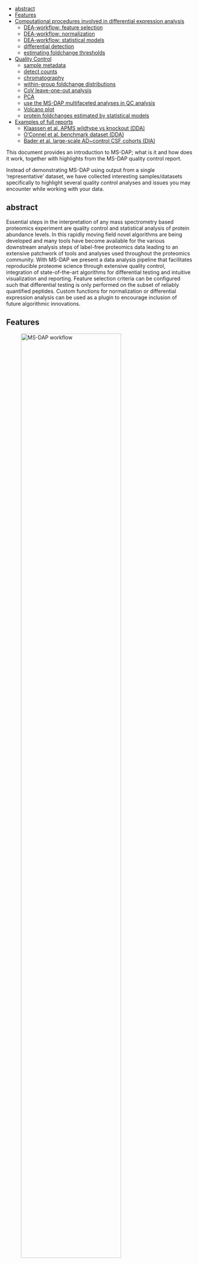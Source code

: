 
-   <a href="#abstract" id="toc-abstract">abstract</a>
-   <a href="#features" id="toc-features">Features</a>
-   <a
    href="#computational-procedures-involved-in-differential-expression-analysis"
    id="toc-computational-procedures-involved-in-differential-expression-analysis">Computational
    procedures involved in differential expression analysis</a>
    -   <a href="#dea-workflow-feature-selection"
        id="toc-dea-workflow-feature-selection">DEA-workflow: feature
        selection</a>
    -   <a href="#dea-workflow-normalization"
        id="toc-dea-workflow-normalization">DEA-workflow: normalization</a>
    -   <a href="#dea-workflow-statistical-models"
        id="toc-dea-workflow-statistical-models">DEA-workflow: statistical
        models</a>
    -   <a href="#differential-detection"
        id="toc-differential-detection">differential detection</a>
    -   <a href="#estimating-foldchange-thresholds"
        id="toc-estimating-foldchange-thresholds">estimating foldchange
        thresholds</a>
-   <a href="#quality-control" id="toc-quality-control">Quality Control</a>
    -   <a href="#sample-metadata" id="toc-sample-metadata">sample metadata</a>
    -   <a href="#detect-counts" id="toc-detect-counts">detect counts</a>
    -   <a href="#chromatography" id="toc-chromatography">chromatography</a>
    -   <a href="#within-group-foldchange-distributions"
        id="toc-within-group-foldchange-distributions">within-group foldchange
        distributions</a>
    -   <a href="#cov-leave-one-out-analysis"
        id="toc-cov-leave-one-out-analysis">CoV leave-one-out analysis</a>
    -   <a href="#pca" id="toc-pca">PCA</a>
    -   <a href="#use-the-ms-dap-multifaceted-analyses-in-qc-analysis"
        id="toc-use-the-ms-dap-multifaceted-analyses-in-qc-analysis">use the
        MS-DAP multifaceted analyses in QC analysis</a>
    -   <a href="#volcano-plot" id="toc-volcano-plot">Volcano plot</a>
    -   <a href="#protein-foldchanges-estimated-by-statistical-models"
        id="toc-protein-foldchanges-estimated-by-statistical-models">protein
        foldchanges estimated by statistical models</a>
-   <a href="#examples-of-full-reports"
    id="toc-examples-of-full-reports">Examples of full reports</a>
    -   <a href="#klaassen-et-al-apms-wildtype-vs-knockout-dda"
        id="toc-klaassen-et-al-apms-wildtype-vs-knockout-dda">Klaassen et
        al. APMS wildtype vs knockout (DDA)</a>
    -   <a href="#oconnel-et-al-benchmark-dataset-dda"
        id="toc-oconnel-et-al-benchmark-dataset-dda">O’Connel et al. benchmark
        dataset (DDA)</a>
    -   <a href="#bader-et-al-large-scale-adcontrol-csf-cohorts-dia"
        id="toc-bader-et-al-large-scale-adcontrol-csf-cohorts-dia">Bader et
        al. large-scale AD~control CSF cohorts (DIA)</a>

This document provides an introduction to MS-DAP; what is it and how
does it work, together with highlights from the MS-DAP quality control
report.

Instead of demonstrating MS-DAP using output from a single
‘representative’ dataset, we have collected interesting samples/datasets
specifically to highlight several quality control analyses and issues
you may encounter while working with your data.

## abstract

Essential steps in the interpretation of any mass spectrometry based
proteomics experiment are quality control and statistical analysis of
protein abundance levels. In this rapidly moving field novel algorithms
are being developed and many tools have become available for the various
downstream analysis steps of label-free proteomics data leading to an
extensive patchwork of tools and analyses used throughout the proteomics
community. With MS-DAP we present a data analysis pipeline that
facilitates reproducible proteome science through extensive quality
control, integration of state-of-the-art algorithms for differential
testing and intuitive visualization and reporting. Feature selection
criteria can be configured such that differential testing is only
performed on the subset of reliably quantified peptides. Custom
functions for normalization or differential expression analysis can be
used as a plugin to encourage inclusion of future algorithmic
innovations.

## Features

<figure>
<img src="images/msdap-overview.png" style="width:80.0%"
alt="MS-DAP workflow" />
<figcaption aria-hidden="true">MS-DAP workflow</figcaption>
</figure>

MS-DAP, Mass Spectrometry Downstream Analysis Pipeline:

-   Analysis independent of RAW data processing software
-   Wide selection of normalization algorithms and statistical models
-   Plugin architecture to support future algorithms
-   Standardized workflow, regardless of configured feature selection
    and data processing algorithms
-   Extensive data visualization, including both popular/common plots
    and novelties introduced by MS-DAP, covering many quality control
    aspects
-   The report is a single PDF, making your results easy to share online
-   The publication-grade figures are stored as vector graphics, so
    simply open the report PDF in Adobe Illustrator to include any of
    the MS-DAP visualizations as panels in your main figures
-   Available as a Docker container and R package

## Computational procedures involved in differential expression analysis

Various computational procedures can be selected in the Differential
Expression Analysis (DEA) (Flowchart). MS-DAP provides two distinct
peptide filtering strategies, dataset wide or separately for each
contrast, in a highly configurable framework that allows users to
configure feature selection, normalization and DEA algorithms of choice.

<figure>
<img src="images/DEA-workflow.png" style="width:50.0%"
alt="DEA-workflow" />
<figcaption aria-hidden="true">DEA-workflow</figcaption>
</figure>

### DEA-workflow: feature selection

Feature selection is an important first step in which one decides on
which peptides represent reliable data that should be used in downstream
statistical analysis. The following criteria are available to determine
whether a peptide is ‘valid’ in a sample group:

-   identified in at least N samples
-   identified in at least x% of samples
-   quantified in at least N samples
-   quantified in at least x% of samples
-   topN peptides per protein; after above filters, rank peptides by the
    number of samples where detected and their overall CoV and keep the
    top N
-   the respective protein has at least N peptides that pass the above
    filters

‘identified’ refers to peptide *p* in sample *s* was identified through
MS/MS for DDA datasets, or identified with a confidence qvalue \<= 0.01
for DIA datasets. Quantified refers to datapoints either identified and
quantified or not identified but their abundance was inferred through
match-between-runs.

### DEA-workflow: normalization

A second important step is to choose the normalization procedure. There
are several normalization algorithms available in MS-DAP, below
documentation is also available at MS-DAP function
`msdap::normalization_algorithms()`:

-   median: scale each sample such that median abundance values are the
    same for all samples in the dataset.
-   loess: Loess normalization as implemented in the limma R package
    (<PMID:25605792>) [R
    package](https://bioconductor.org/packages/release/bioc/html/limma.html).
    code:
    `limma::normalizeCyclicLoess(log2_data, iterations = 10, method = "fast")`.
    Normalize the columns of a matrix, cyclicly applying loess
    normalization to normalize each columns against the average over all
    columns.
-   vsn: Variance Stabilizing Normalization (VSN) as implemented in the
    vsn R package (<PMID:12169536>) [R
    package](https://bioconductor.org/packages/release/bioc/html/vsn.html).
    code: `vsn::justvsn()`. From bioconductor: “The model incorporates
    data calibration step (a.k.a. normalization), a model for the
    dependence of the variance on the mean intensity and a variance
    stabilizing data transformation. Differences between transformed
    intensities are analogous to ‘normalized log-ratios’”.
-   rlr: Robust Linear Regression normalization, as implemented in the
    MSqRob package (<PMID:26566788>) [R
    package](https://github.com/statOmics/msqrob). For each sample s,
    perform a robust linear regression of all values (peptide
    intensities) against overall median values (e.g. median value of
    each peptide over all samples) to obtain the normalization factor
    for sample s.
-   msempire: log-foldchange mode normalization, as implemented in the
    msEmpiRe package (<PMID:31235637>) [R
    package](https://github.com/zimmerlab/MS-EmpiRe). Instead of
    computing all pairwise sample scaling factors (i.e. foldchange
    distributions between all pairs of samples within a sample group),
    MS-EmpiRe uses single linkage clustering to normalize to subsets of
    ‘most similar’ samples and iteratively expands until all
    within-group samples are covered.
-   vwmb: Variation Within, Mode Between (VWMB) normalization. In brief,
    this minimizes the median peptide variation within each sample
    group, then scales between all pairwise sample groups such that the
    log-foldchange mode is zero. The normalization algorithm consists of
    two consecutive steps:

1)  samples are scaled within each group such that the median of
    variation estimates for all rows is minimized
2)  summarize all samples per group by respective row mean values (from
    `row*sample` to a `row*group` matrix). Then rescale at the
    sample-group-level to minimize the mode log-foldchange between all
    groups See further MS-DAP function `normalize_vwmb`.

-   mwmb: Mode Within, Mode Between (MWMB) normalization. A variant of
    VWMB. Normalize (/scale) samples within each sample group such that
    their pairwise log-foldchange modes are zero, then scales between
    groups such that the log-foldchange mode is zero (i.e. the
    between-group part is the same as VWMB). If the dataset has
    (unknown) covariates and a sufficient number of replicates, this
    might be beneficial because covariate-specific effects are not
    averaged out as they might be with `VWMB`. See further MS-DAP
    function `normalize_vwmb`.
-   modebetween: only the “Mode Between” part of VWMB described earlier,
    does not affect scaling between (replicate) samples within the same
    sample group.
-   modebetween_protein (also referred to as “MBprot”, e.g. in the
    MS-DAP manuscript and some documentation): only the “Mode Between”
    part of VWMB described earlier, but the scaling factors are computed
    at protein-level !! When this normalization function is used, the
    `normalize_modebetween_protein` function will first rollup the
    peptide data matrix to protein-level, then compute
    between-sample-group scaling factors and finally apply those to the
    input peptide-level data matrix to compute the normalized peptide
    data.

Multiple normalization algorithms can be applied subsequentially in
MS-DAP, e.g. first apply “vsn” to normalize the dataset at peptide-level
and then apply the “modebetween_protein” algorithm to ensure the dataset
is well balanced when considering between-group foldchanges at the
protein level. Furthermore, users may provide their own normalization
function(s) as plugins to MS-DAP, see further this vignette;
[bioinformatics: plugin custom normalization or DEA](custom_norm_dea.md)

### DEA-workflow: statistical models

MS-DAP integrates several statistical models for Differential Expression
Analysis (DEA), which are applied to all user-defined contrasts (sets of
sample-groups to compare in A/B testing) and return (adjusted) p-values
and foldchanges for each protein in the dataset. Below documentation is
also available at MS-DAP function `msdap::dea_algorithms()`:

**ebayes**: wrapper for the eBayes function from the limma package
(<PMID:25605792>) [R
package](https://bioconductor.org/packages/release/bioc/html/limma.html).
The eBayes function applies moderated t-statistics to each row of a
given data matrix. It was originally developed for the analysis of
RNA-sequencing data but can also be applied to a proteomics
`protein*sample` data matrix. Doesn’t work on peptide-level data because
limma eBayes returns t-statistics per row in the input matrix, so using
peptide-level data would yield statistics per peptide and translating
those to protein-level statistics is not straight forward. Thus, with
MS-DAP we first perform peptide-to-protein rollup (e.g. using MaxLFQ
algorithm) and then apply the limma eBayes function to the protein-level
data matrix. This is in line with typical usage of moderated
t-statistics in proteomics (e.g. analogous to Perseus, where a moderated
t-test is applied to protein data matrix). This method will take
provided covariates into account (if any). Implemented in function;
`de_ebayes`

**deqms**: wrapper for the DEqMS package (<PMID:32205417>) [R
package](https://github.com/yafeng/DEqMS), which is a
proteomics-focussed extension of the limma eBayes approach that also
weighs the number of peptides observed per protein to adjust protein
statistics. MS-DAP will apply this function to the protein-level data
matrix. This method will take provided covariates into account (if any).
Implemented in function;

**msempire**: wrapper for the msEmpiRe package (<PMID:31235637>) [R
package](https://github.com/zimmerlab/MS-EmpiRe). This is a
peptide-level DEA algorithm. Note that this method cannot deal with
covariates! Implemented in function; `de_msempire`

**msqrob**: implementation of the MSqRob package, with minor tweak for
(situationally) faster computation (<PMID:26566788>) [R
package](https://github.com/statOmics/msqrob). This is a peptide-level
DEA algorithm. This method will take provided covariates into account
(if any). Implemented in function; `de_msqrobsum_msqrob`

**msqrobsum**: implementation of the MSqRob package (which also features
MSqRobSum), with minor tweak for (situationally) faster computation
(<PMID:32321741>) [R package](https://github.com/statOmics/msqrob). This
is a hybrid peptide&protein-level DEA algorithm that takes peptide-level
data as input; it first performs peptide-to-protein rollup, then applies
statistics to this protein-level data matrix. This method will take
provided covariates into account (if any). Implemented in function;
`de_msqrobsum_msqrob`

### differential detection

The differential detection function in MS-DAP computes a z-score for
each protein based on the total number of detected peptides per sample
group.

To easily prioritize proteins-of-interest, some which may not have
sufficient abundance values for differential expression analysis but
that do have many more detects in one sample group than the other, we
provide a simple score based on identification count data.

This is a simplified approach that is intended to rank proteins for
further qualitative analysis, be careful of over-interpretation and keep
differences in sample group size (#replicates) and the absolute amount
of peptides identified in a sample in mind !

Computational procedures for comparing sample groups *A* and *B*;

-   to account for sample loading etc., first scale the weight of all
    peptides per sample as; 1 / total number of detected peptides in
    sample *s*
-   *score_pA*: the score for protein *p* in sample group *A* is the sum
    of the weighted score of all peptides that belong to protein *p* in
    all samples (within group *A*)
-   ratio for protein *p* in *A vs B*: log2(*score_pB* + *minimum
    non-zero score in group B*) - log2(*score_pA* + *minimum non-zero
    score in group A*)
-   finally, we standardize all protein ratios by subtracting the
    overall mean value, then dividing by the standard deviation
-   proteins of interest, *candidates*, are defined as proteins with an
    absolute z-score of at least 2 AND at least a count difference
    between groups *A* and *B* of *group size* \* 0.75 (the latter
    guards against proteins with 0 detect in one group and 1 peptide in
    1 sample in the other)

### estimating foldchange thresholds

In Differential Expression Analysis (DEA), one can optionally provide a
log2 foldchange threshold as an additional criterion (besides p-values)
for proteins to be considered statistically significant. Instead of
choosing an arbitrary threshold value, MS-DAP can estimate an
appropriate value from your data by bootstrapping analyses that permute
sample-to-condition assignments.

Permutations of sample labels within a sample group are disregarded as
these have no effect on the between-group foldchange, only unique
combinations of swapping *k* samples (where *k* is 50% of replicates
within a group) between conditions *A* and *B* are considered. From the
distribution of foldchanges generated after N iterations, we select the
foldchange value at the 95% quantile of all permutations as the
threshold (cannot infer a-symmetric foldchange thresholds from the
permutation data, so take the largest absolute value at *p = 0.95*;
`max(abs(quantile(fc_matrix, probs = c(1-p, p), na.rm = T)))`).

This is somewhat similar to the method described by Hafemeister and
Satija at <https://doi.org/10.1186/s13059-019-1874-1>

## Quality Control

MS-DAP builds a report that allows in depth quality control (QC).
Building blocks of the QC report are:

-   individual samples analyzed through identified peptides and
    chromatographic effects
-   reproducibility & outliers visualized among replicates
-   presentation of dataset-wide effects; identification of batch
    effects through PCA
-   information needed to reproduce results

The QC report can be used to evaluate data that thereafter is
subsequently re-analyzed. For instance, after inspection the report
users are encouraged to flag suspicious samples as ‘exclude’ so they are
not taken into account during differential abundance analysis, instead
of removing them from the dataset entirely. By keeping all samples in
the dataset the MS-DAP QC report enables transparancy and shows *why*
samples were removed.

In the sections below a subset of all MS-DAP QC figures is highlighted
to showcase the wide scope of quality control included. To see what a
full QC report looks like, you can directly view the results of the
quickstart example from the installation guide by [clicking this
download
link](/examples/data/dataset_Klaassen2018_pmid26931375_report.pdf).

### sample metadata

MS-DAP allows you to inspect potential sources of bias in the sample
set. We therefore strongly encourage annotation of the samples in your
dataset with experimental conditions relevant for QC, such as experiment
batch, SDS-PAGE gel number (if multiple were used), order of sample
processing and measurement, etc. This sample metadata can be provided as
a table (Excel or plain-text csv/tsv).

MS-DAP generates a template file that is almost ready to go, you only
have to open it in Excel and provide the sample groups and add
additional columns that describe experimental conditions!

For example, after you’ve loaded your dataset (eg; on the next line
after `msdap::import_dataset_skyline(...)`) you can write a sample
metadata template file using
`msdap::write_template_for_sample_metadata(dataset, filename = "C:/temp/samples.xlsx")`,
edit it in Excel, close Excel, then read it back into R using
`msdap::import_sample_metadata(dataset, filename = "C:/temp/samples.xlsx")`.

### detect counts

The number of detected peptides in a sample, as compared to other
samples in the dataset, is a proxy for experiment quality.

In this example we apply MS-DAP to an in-house DDA dataset that makes
use of SDS-PAGE gels to demonstrate how MS-DAP automatically generates
QC figures for all provided sample metadata. In this dataset, we have 4
gels (a-d) and the location on the gel is also annotated (note that for
one sample we merged gel lanes 4 and 5, in the sample metadata table we
simply denoted this as ‘4 + 5’).

Below figures are a screenshot from the QC report; the first panel
describes all sample metadata provided in this dataset, samples on each
row are color-coded according to respective metadata. The Following
panels further detail each row of this figure. Taken together, these
allow you to identify whether some technical aspect coincides with a
systematic reduction in peptide identification.

In this example, gel d clearly was the most successful ‘experiment
batch’ and we observe a troublesome difference in peptide detection
counts between gels.

![detect counts, color-coded by sample
metadata](images/qc-detect_counts.png)

### chromatography

MS-DAP quality control analyses can help identify temporary problems
while a sample elutes over the HPLC column. This allows to identify
technical problems that may otherwise be mistakingly interpreted as
biological effects.

For instance, suppose that sensitivity is strongly reduced (or the
column is blocking) for a 10 minute period which results in decreased
peptide intensities for the respective peptides eluting at the time. Or
the sensitivity slowly decreases over time. Without quality control that
considers the dimension ‘retention time’, we may not be aware of such
problems but with MS-DAP we are. In fact, by including these analyses in
the standard quality control repertoire, the presence or absence of
technical issues is completely transparent to any reader of the QC
report.

In the example below, we apply MS-DAP to an in-house SWATH-MS dataset
where some measurements suffered from a temporary loss of measurement
sensitivity. The first figure shows sample WT4; a typical example. The
figure after shows sample KO5; note the drop in the number of detected
peptides (top panel) and peptide abundances (bottom panel) at iRT 25
minutes.

**Typical sample:**

![RT figures, typical results](images/qc-rt_wt4_typical.png)

**Problematic sample; temporary drop in sensitivity**

![RT figures, trouble in KO5](images/qc-rt_ko5_outlier.png)

**Figure legends:** The top panel shows the number of peptides in the
input data, e.g. as recognized by the software that generated input for
this pipeline, over time (black line). For reference, the grey line
shows the median amount over all samples (note; if this is the exact
same in all samples, the grey line may not be visible as it falls behind
the black line).

The middle panel indicates whether peptide retention times deviate from
their median over all samples (blue line). The grey area depicts the 5%
and 95% quantiles, respectively. The line width corresponds to the
number of peptides eluting at that time (data from first panel).
Analogously, the bottom panel shows the deviation in peptide abundance
as compared to the median over all samples (red line).

### within-group foldchange distributions

*the need for another new figure*

The QC report includes a visualization of each sample’s overall peptide
abundance distributions (not shown here), which is a good indication of
overall differences in sample loading and/or mass-spec sensitivity.
However, plotting abundance distributions for replicate measurements are
sometimes mistaken for a sign of reproducibility of individual
peptide/protein abundance values (it is not). For instance, if we would
randomize the labels in one of the replicates the overall
peptide/protein abundance distribution does not change but there surely
are foldchanges in peptide/protein abundances.

*solution provided by MS-DAP*

The foldchange of all peptides in a sample is compared to their
respective mean value over all samples in the group. This visualizes how
strongly each sample deviates from other samples in the same group which
helps identify outlier samples. In this analysis, the distributions are
ideally centered narrowly around zero.

*example*

In the example below, we apply MS-DAP to an in-house DDA dataset and
show a screenshot of the foldchange distributions for a sample group
where;

1)  the reproducibility is not great, although normalization helps the
    distributions don’t overlap very well and are quite wide
    (considering the x-axis are log2 foldchanges and these were supposed
    to be biological replicates)

2)  the sample we marked as ‘exclude’ in the sample metadata table
    (dashed line) clearly is an outlier compared to the other samples in
    the group

**Figure legends:** The left- and right-side panels show results of the
same analysis applied before and after application of normalization,
respectively. Each line represents a sample and color-coding is
consistent between panels. Samples marked as ‘exclude’ in the provided
sample metadata table are visualized as dashed lines.

Note that this example figure is based on an in-house dataset (selected
for its outliers that nicely illustrate this figure), so a legend that
shows the sample names and their respective color-coding is omitted here
but available in any QC report of course.

![within-group foldchange
distributions](images/qc-foldchange_outlier.png)

### CoV leave-one-out analysis

Downstream statistical analyses are empowered if the variation in
peptide abundance values between replicated samples is lowered.

These analyses describe the effect of removing a particular sample prior
to within−group Coefficient of Variation (CoV) computation. The lower
the CoV distribution is for a sample, the better reproducibility we get
by excluding it. Only sample groups with at least 4 replicates can be
used for this analysis, so 3 samples remain after leaving one out.
Samples marked as ‘exclude’ in the provided sample metadata are included
in these analyses (shown as dashed lines), and only peptides with at
least 3 data points across replicates samples (after leave-one-out) are
used for each CoV computation.

Basically, CoV distributions as visualized here are like the left-half
of a violin plot and the same criteria apply as with CoV
box/violin-plots; ideally the majority of features have a low CoV, so
the density shows a big hump close to zero and few values to the right
(high CoV).

In the example below, we apply MS-DAP to an in-house DDA dataset and
observe that the mode of the CoV distribution is much lower after
removing the purple sample (already marked as ‘exclude’ in sample
metadata).

![leave-one-out](images/qc-cov_loo_outlier.png)

**Figure legends:** Samples marked as ‘exclude’ in the provided sample
metadata table are visualized as dashed lines.

Note that this example figure is based on an in-house dataset (selected
for its outliers that nicely illustrate this figure), so a legend that
shows the sample names and their respective color-coding is omitted here
but available in any QC report of course.

### PCA

A visualization of the first three PCA dimensions illustrates sample
clustering. The goal of these figures is to detect global effects from a
quality control perspective, such as samples from the same experiment
batch clustering together, not to be sensitive to a minor subset of
differentially abundant proteins (for which specialized statistical
models can be applied downstream).

If additional sample metadata was provided, such as experiment batch,
sample-prep dates, gel, etc., multiple PCA figures will be generated
with respective color-codings. Users are encouraged to provide relevant
experiment information as sample metadata and use these figures to
search for unexpected batch effects.

The pcaMethods R package is used here to perform the Probabilistic PCA
(PPCA). The set of peptides used for this analysis consists of those
peptides that pass your filter criteria in every sample group. If any
samples are marked as ‘exclude’ in the provided sample metadata, an
additional PCA plot is generated with these samples included (depicting
the ‘exclude’ samples as square symbols).

*Rationale behind data filter*

As mentioned above, the aim of the PCA figures is to identify global
effects. To achieve this, we compute sample distances on the subset of
peptides identified in each group which prevents rarely detected
peptides/proteins from having a disproportionate effect on sample
clustering. This pertains not only to ‘randomly detected contaminant
proteins’ but also to proteins with abundance levels near the detection
limit, which may be detected in only a subset of samples (eg; some
measurements will be more successful/sensitive than others).

*on interpreting PCA*

Do note that for datasets where samples are very similar, for instance
when the changes in protein abundances between phenotypes are minor,
technical issues may have a stronger effect on PCA clustering than the
phenotype (color-coding by sample groups). Whereas PCA is a common
technique, we here show that;

1)  the Probabilistic-PCA as used in MS-DAP corroborates individual QC
    plots indicating outlier samples
2)  the entire MS-DAP stack of QC analyses together allows users to
    backtrack outlier samples to upstream technical issues. Using this
    knowledge one can ‘exclude’ these samples and re-run MS-DAP to
    monitor the suspected positive effect on the analysis.
3)  in absence of a relation between ‘remarkable samples’ and sample
    metadata, the data visualizations show that the peptide abundance
    variations among samples are not likely to be caused by (obvious)
    technical issues.

*example*

In the example below, we apply MS-DAP to an in-house DDA dataset and
show a screenshot of (a subset of all) PCA visualizations. In the top
panel, we can see how samples from all 3 groups are separated in
principle components 1 and 2. In the bottom panel, we observe this
separation by sample group (seen in the top panel) does not coincide
with the SDS-PAGE gels used, demonstrating these dimension reductions
capture a variation in peptide abundance values that coincides with
phenotype not with the experiment technicality reviewed here.

![PCA automatic color coding](images/qc-pca_color_codes.png)

**Figure legends** The first 3 principle components compared visually (1
*vs* 2, 1 *vs* 3, 2 *vs* 3) on the rows. Left- and right-side panels on
each row represent the same figure without and with sample labels. The
principle components are shown on the axis labels together with their
respective percentage of variance explained. Samples marked as ‘exclude’
in the provided sample metadata, if any, are visualized as square
shapes.

Note that this example figure is based on an in-house dataset, so sample
and group names/labels are omitted here but available in any QC report
of course.

### use the MS-DAP multifaceted analyses in QC analysis

If outlier samples in PCA are outliers in other QC analyses as well, the
case for excluding them from statistical analysis is strengthened.

1)  In the example dataset discussed in the chromatography, we observed
    sample KO5 suffered some technical issues during elution. But there
    is more, sample WT5 suffered similar issues. Both figures are shown
    below.

sample KO5: ![RT figures, trouble in KO5](images/qc-rt_ko5_outlier.png)

sample WT5: ![RT figures, trouble in WT5](images/qc-rt_wt5_outlier.png)

2)  If we now consider the PCA analysis, we observe these samples are
    major outliers. Because we have the chromatography figures shown
    above, we can infer this is most likely caused by technicalities and
    not due to biology!

![PCA outliers corroborate earlier QC](images/qc-pca_outlier.png)

Without the detailed QC plots from MS-DAP that describe deviation in
peptide quantity over HPLC elution time, one would not know why these
samples are outliers (is it biology or technical issues?), but with
MS-DAP we can!

### Volcano plot

Volcano plots are a common approach to visualizing statistical testing
results. As implemented in MS-DAP, both color-coding and shapes are used
to signal whether proteins are significant given some user-defined
qvalue and foldchange cutoff to maximize the readability of the figure.
Variations of the Volcano plot are provided with and without labels, and
with and without trimming the x- and y-axis, to optimally display the
data.

In the example figure below, we use a DDA dataset that compares wildtype
and knockout conditions by immunoprecipitation (Klaassen et al. 2018,
PMID: 26931375) to illustrate the 4 variations shown for each
statistical comparison. Note that the title reveals these are results
from the *MSqRob* statistical model; MS-DAP automatically generates
figures for each statistical model \* each contast.

![volcano](images/qc-volcano_Klaassen_shisa6ip.png)

### protein foldchanges estimated by statistical models

We can inspect the protein foldchange distributions from all statistical
testing to check if the null hypothesis holds, most proteins are not
changed, as the mode of the log2 foldchange distributions should be at
(or very close to) zero.

If the mode is far from 0, consider alternative normalization
strategies. Do note the scale on the x-axis, for some experiments the
foldchanges are very low which in turn may exaggerate this ﬁgure.

*note; the MSqRob model tends to assign zero (log)foldchange for
proteins with minor difference between conditions where the model is
very sure the null hypothesis cannot be rejected (shrinkage by the ridge
regression model). As a result, many foldchanges will be zero and the
density plot for MSqRob may look like a spike instead of the expected
Gaussian shape observed in other models*

In the example figure below, we illustrate above points using a
screenshow from the MS-DAP report of the Klaassen et al. dataset
described in the previous section. Besides the point above regarding
MSqRob, we also observe a foldchange-mode at zero for both the
peptide-level model MS-EmpiRe and the protein-level eBayes model.

![volcano](images/qc-stat-fc-density_Klaassen_shisa6ip.png)

## Examples of full reports

### Klaassen et al. APMS wildtype vs knockout (DDA)

A DDA dataset that compares wildtype and knockout conditions by
immunoprecipitation (Klaassen et al. 2018, <PMID:26931375>). The raw
data was processed with MetaMorpheus and analyzed in MS-DAP, [click here
to download the PDF
report](/examples/data/Klaassen2018_pmid26931375_report.pdf)

### O’Connel et al. benchmark dataset (DDA)

The MS-DAP report of the O’Connel 2018 DDA benchmark dataset
(<PMID:29635916> PRIDE-ID:PXD007683, yeast spike-in at various ratios)
shows application to a MaxQuant dataset: [O’Connel 2018
dataset](/examples/data/OConnel2018_pmid29635916_report.pdf)

### Bader et al. large-scale AD\~control CSF cohorts (DIA)

Demonstration of MS-DAP application to a large-scale biofluid dataset
(<PMID:32485097>). Input data are the Spectronaut report made available
in the original study and the table that describes each sample’s
metadata: [Bader 2020
dataset](/examples/data/Bader2020_pmid32485097_report.pdf)
